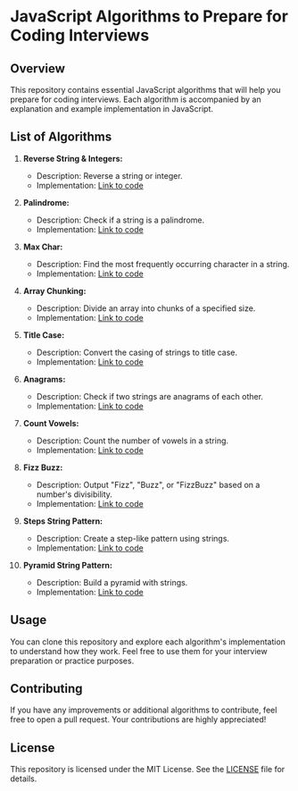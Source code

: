 # JavaScript Algorithms to Prepare for Coding Interviews

## Overview
This repository contains essential JavaScript algorithms that will help you prepare for coding interviews. Each algorithm is accompanied by an explanation and example implementation in JavaScript.

## List of Algorithms

1. **Reverse String & Integers:** 
   - Description: Reverse a string or integer.
   - Implementation: [Link to code](reverse_string.js)

2. **Palindrome:** 
   - Description: Check if a string is a palindrome.
   - Implementation: [Link to code](palindrome.js)

3. **Max Char:** 
   - Description: Find the most frequently occurring character in a string.
   - Implementation: [Link to code](max_char.js)

4. **Array Chunking:** 
   - Description: Divide an array into chunks of a specified size.
   - Implementation: [Link to code](array_chunking.js)

5. **Title Case:** 
   - Description: Convert the casing of strings to title case.
   - Implementation: [Link to code](title_case.js)

6. **Anagrams:** 
   - Description: Check if two strings are anagrams of each other.
   - Implementation: [Link to code](anagrams.js)

7. **Count Vowels:** 
   - Description: Count the number of vowels in a string.
   - Implementation: [Link to code](count_vowels.js)

8. **Fizz Buzz:** 
   - Description: Output "Fizz", "Buzz", or "FizzBuzz" based on a number's divisibility.
   - Implementation: [Link to code](fizz_buzz.js)

9. **Steps String Pattern:** 
   - Description: Create a step-like pattern using strings.
   - Implementation: [Link to code](steps_string_pattern.js)

10. **Pyramid String Pattern:** 
    - Description: Build a pyramid with strings.
    - Implementation: [Link to code](pyramid_string_pattern.js)

## Usage
You can clone this repository and explore each algorithm's implementation to understand how they work. Feel free to use them for your interview preparation or practice purposes.

## Contributing
If you have any improvements or additional algorithms to contribute, feel free to open a pull request. Your contributions are highly appreciated!

## License
This repository is licensed under the MIT License. See the [LICENSE](LICENSE) file for details.
